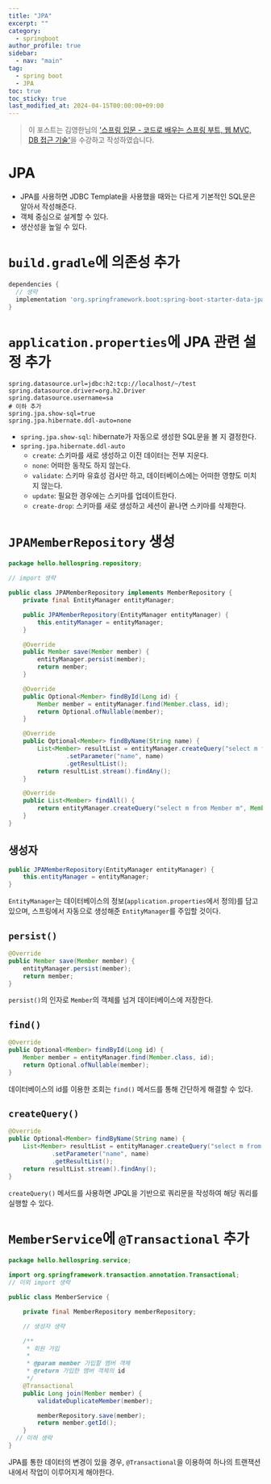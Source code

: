 ```yaml
---
title: "JPA"
excerpt: ""
category: 
  - springboot
author_profile: true
sidebar:
  - nav: "main" 
tag:
  - spring boot
  - JPA
toc: true
toc_sticky: true
last_modified_at: 2024-04-15T00:00:00+09:00
---
```


> 이 포스트는 김영한님의 ['스프링 입문 - 코드로 배우는 스프링 부트, 웹 MVC, DB 접근 기술'](https://www.inflearn.com/course/%EC%8A%A4%ED%94%84%EB%A7%81-%EC%9E%85%EB%AC%B8-%EC%8A%A4%ED%94%84%EB%A7%81%EB%B6%80%ED%8A%B8/dashboard)을 수강하고 작성하였습니다.

# JPA
- JPA를 사용하면 JDBC Template을 사용했을 때와는 다르게 기본적인 SQL문은 알아서 작성해준다.
- 객체 중심으로 설계할 수 있다.
- 생산성을 높일 수 있다.

# `build.gradle`에 의존성 추가
```gradle
dependencies {
  // 생략
  implementation 'org.springframework.boot:spring-boot-starter-data-jpa'
}
```

# `application.properties`에 JPA 관련 설정 추가
```properties
spring.datasource.url=jdbc:h2:tcp://localhost/~/test
spring.datasource.driver=org.h2.Driver
spring.datasource.username=sa
# 이하 추가
spring.jpa.show-sql=true
spring.jpa.hibernate.ddl-auto=none
```

- `spring.jpa.show-sql`: hibernate가 자동으로 생성한 SQL문을 볼 지 결정한다.
- `spring.jpa.hibernate.ddl-auto`
  - `create`: 스키마를 새로 생성하고 이전 데이터는 전부 지운다.
  - `none`: 어떠한 동작도 하지 않는다.
  - `validate`: 스키마 유효성 검사만 하고, 데이터베이스에는 어떠한 영향도 미치지 않는다.
  - `update`: 필요한 경우에는 스키마를 업데이트한다.
  - `create-drop`: 스키마를 새로 생성하고 세션이 끝나면 스키마를 삭제한다.

# `JPAMemberRepository` 생성
```java
package hello.hellospring.repository;

// import 생략

public class JPAMemberRepository implements MemberRepository {
    private final EntityManager entityManager;

    public JPAMemberRepository(EntityManager entityManager) {
        this.entityManager = entityManager;
    }

    @Override
    public Member save(Member member) {
        entityManager.persist(member);
        return member;
    }

    @Override
    public Optional<Member> findById(Long id) {
        Member member = entityManager.find(Member.class, id);
        return Optional.ofNullable(member);
    }

    @Override
    public Optional<Member> findByName(String name) {
        List<Member> resultList = entityManager.createQuery("select m from Member m where m.name = :name", Member.class)
                .setParameter("name", name)
                .getResultList();
        return resultList.stream().findAny();
    }

    @Override
    public List<Member> findAll() {
        return entityManager.createQuery("select m from Member m", Member.class).getResultList();
    }
}
```

## 생성자
```java
public JPAMemberRepository(EntityManager entityManager) {
    this.entityManager = entityManager;
}
```

`EntityManager`는 데이터베이스의 정보(`application.properties`에서 정의)를 담고 있으며, 스프링에서 자동으로 생성해준 `EntityManager`를 주입할 것이다.

## `persist()`
```java
@Override
public Member save(Member member) {
    entityManager.persist(member);
    return member;
}
```

`persist()`의 인자로 `Member`의 객체를 넘겨 데이터베이스에 저장한다.

## `find()`
```java
@Override
public Optional<Member> findById(Long id) {
    Member member = entityManager.find(Member.class, id);
    return Optional.ofNullable(member);
}
```

데이터베이스의 id를 이용한 조회는 `find()` 메서드를 통해 간단하게 해결할 수 있다.

## `createQuery()`
```java
@Override
public Optional<Member> findByName(String name) {
    List<Member> resultList = entityManager.createQuery("select m from Member m where m.name = :name", Member.class)
            .setParameter("name", name)
            .getResultList();
    return resultList.stream().findAny();
}
```

`createQuery()` 메서드를 사용하면 JPQL을 기반으로 쿼리문을 작성하여 해당 쿼리를 실행할 수 있다.

# `MemberService`에 `@Transactional` 추가
```java
package hello.hellospring.service;

import org.springframework.transaction.annotation.Transactional;
// 이외 import 생략

public class MemberService {

    private final MemberRepository memberRepository;

    // 생성자 생략

    /**
     * 회원 가입
     *
     * @param member 가입할 멤버 객체
     * @return 가입한 멤버 객체의 id
     */
    @Transactional
    public Long join(Member member) {
        validateDuplicateMember(member);

        memberRepository.save(member);
        return member.getId();
    }
  // 이하 생략
}
```

JPA를 통한 데이터의 변경이 있을 경우, `@Transactional`을 이용하여 하나의 트랜잭션 내에서 작업이 이루어지게 해야한다.
